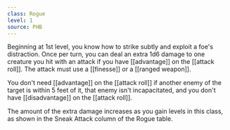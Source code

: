 ```yaml
---
class: Rogue
level: 1
source: PHB
---
```


Beginning at 1st level, you know how to strike subtly and exploit a foe's distraction. Once per turn, you can deal an extra 1d6 damage to one creature you hit with an attack if you have [[advantage]] on the [[attack roll]]. The attack must use a [[finesse]] or a [[ranged weapon]].

You don't need [[advantage]] on the [[attack roll]] if another enemy of the target is within 5 feet of it, that enemy isn't incapacitated, and you don't have [[disadvantage]] on the [[attack roll]].

The amount of the extra damage increases as you gain levels in this class, as shown in the Sneak Attack column of the Rogue table.
